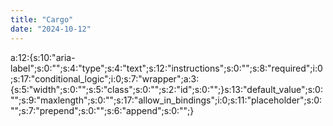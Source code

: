 ```yaml
---
title: "Cargo"
date: "2024-10-12"
---
```


a:12:{s:10:"aria-label";s:0:"";s:4:"type";s:4:"text";s:12:"instructions";s:0:"";s:8:"required";i:0;s:17:"conditional\_logic";i:0;s:7:"wrapper";a:3:{s:5:"width";s:0:"";s:5:"class";s:0:"";s:2:"id";s:0:"";}s:13:"default\_value";s:0:"";s:9:"maxlength";s:0:"";s:17:"allow\_in\_bindings";i:0;s:11:"placeholder";s:0:"";s:7:"prepend";s:0:"";s:6:"append";s:0:"";}
